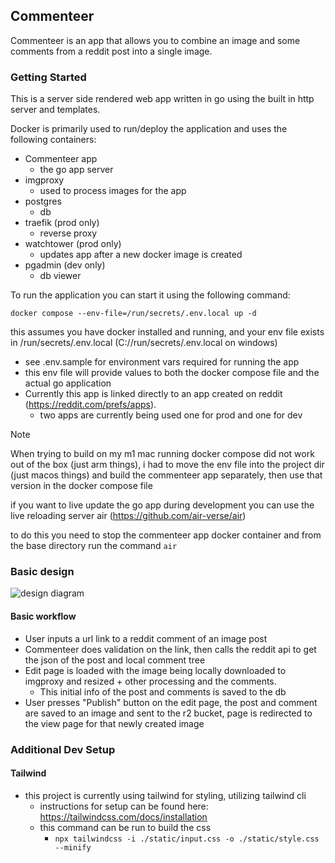## Commenteer

Commenteer is an app that allows you to combine an image and some comments from a reddit post into a single image.

### Getting Started

This is a server side rendered web app written in go using the built in http server and templates.

Docker is primarily used to run/deploy the application and uses the following containers:
* Commenteer app
  * the go app server
* imgproxy
  * used to process images for the app
* postgres
  * db
* traefik (prod only)
  * reverse proxy
* watchtower (prod only)
  * updates app after a new docker image is created
* pgadmin (dev only)
  * db viewer


To run the application you can start it using the following command:

``` docker compose --env-file=/run/secrets/.env.local up -d ```

this assumes you have docker installed and running, and your env file exists in /run/secrets/.env.local (C://run/secrets/.env.local on windows)
* see .env.sample for environment vars required for running the app
* this env file will provide values to both the docker compose file and the actual go application
* Currently this app is linked directly to an app created on reddit (https://reddit.com/prefs/apps).
  * two apps are currently being used one for prod and one for dev

> [!NOTE]
> When trying to build on my m1 mac running docker compose did not work out of the box (just arm things), i had to move the env file into the project dir (just macos things) and build the commenteer app separately, then use that version in the docker compose file

if you want to live update the go app during development you can use the live reloading server air (https://github.com/air-verse/air)

to do this you need to stop the commenteer app docker container and from the base directory run the command ```air```

### Basic design

![design diagram](design/commenteer-design.avif)

#### Basic workflow
* User inputs a url link to a reddit comment of an image post
* Commenteer does validation on the link, then calls the reddit api to get the json of the post and local comment tree
* Edit page is loaded with the image being locally downloaded to imgproxy and resized + other processing and the comments.
  * This initial info of the post and comments is saved to the db
* User presses "Publish" button on the edit page, the post and comment are saved to an image and sent to the r2 bucket, page is redirected to the view page for that newly created image

### Additional Dev Setup

#### Tailwind

* this project is currently using tailwind for styling, utilizing tailwind cli 
  * instructions for setup can be found here: https://tailwindcss.com/docs/installation
  * this command can be run to build the css 
    * ```npx tailwindcss -i ./static/input.css -o ./static/style.css --minify```